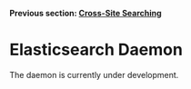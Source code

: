 **Previous section:  [Cross-Site Searching](cross-site-search.md)**

# Elasticsearch Daemon

The daemon is currently under development.